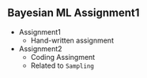 ## Bayesian ML Assignment1

- Assignment1
  - Hand-written assignment
- Assignment2
  - Coding Assingment 
  - Related to `Sampling`